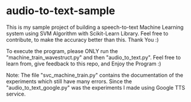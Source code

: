 # audio-to-text-sample
This is my sample project of building a speech-to-text Machine Learning system using SVM Algorithm with Scikit-Learn Library. 
Feel free to contribute, to make the accuracy better than this. Thank You :)

To execute the program, please ONLY run the "machine_train_wavestruct.py" and then "audio_to_text.py".
Feel free to learn from, give feedback to this repo, and Enjoy the Program :)

Note:
The file "svc_machine_train.py" contains the documentation of the experiments which still have many errors.
Since the "audio_to_text_google.py" was the experiments I made using Google TTS service.
